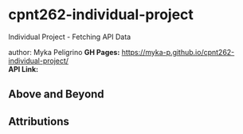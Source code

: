 # cpnt262-individual-project
Individual Project - Fetching API Data  

author: Myka Peligrino
**GH Pages:** https://myka-p.github.io/cpnt262-individual-project/  
**API Link:**   

## Above and Beyond 

## Attributions
